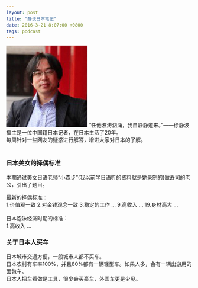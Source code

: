 ```yaml
---
layout: post
title: "静说日本笔记"
date: 2016-3-21 8:07:00 +0800
tags: podcast
---
```


![徐静波](/assets/徐静波.jpg)
“任他波涛汹涌，我自静静道来。”——徐静波  
播主是一位中国籍日本记者，在日本生活了20年。  
每周针对一些网友的疑惑进行解答，增进大家对日本的了解。
<br/>
<br/>

### 日本美女的择偶标准
本期通过美女日语老师“小森步”(我以前学日语听的资料就是她录制的)做寿司的老公，引出了题目。

最新的择偶标准：  
1.价值观一致 2.对金钱观念一致 3.稳定的工作 ... 9.高收入 ... 19.身材高大 ...  
<br/>
日本泡沫经济时期的标准：  
1.高收入 ...
<br/>

### 关于日本人买车
日本城市交通方便，一般城市人都不买车。  
日本农村有车率100%，并且80%都有一辆轻型车。如果人多，会有一辆出游用的面包车。  
日本人把车看做是工具，很少会买豪车，外国车更是少见。  
<br/>





